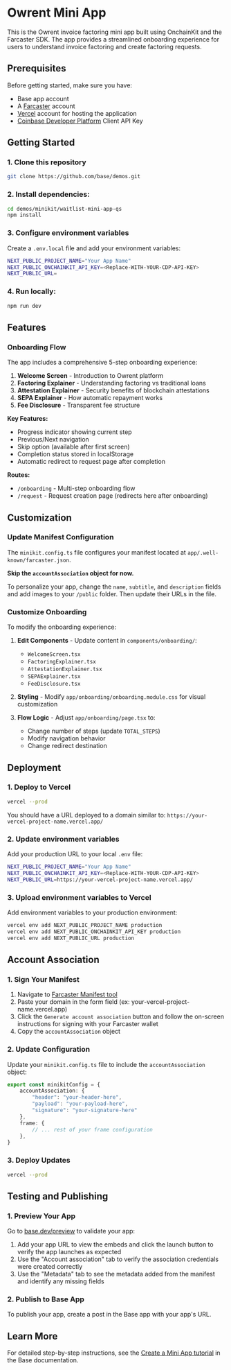 # Owrent Mini App

This is the Owrent invoice factoring mini app built using OnchainKit and the Farcaster SDK. The app provides a streamlined onboarding experience for users to understand invoice factoring and create factoring requests.

## Prerequisites

Before getting started, make sure you have:

* Base app account
* A [Farcaster](https://farcaster.xyz/) account
* [Vercel](https://vercel.com/) account for hosting the application
* [Coinbase Developer Platform](https://portal.cdp.coinbase.com/) Client API Key

## Getting Started

### 1. Clone this repository 

```bash
git clone https://github.com/base/demos.git
```

### 2. Install dependencies:

```bash
cd demos/minikit/waitlist-mini-app-qs
npm install
```

### 3. Configure environment variables

Create a `.env.local` file and add your environment variables:

```bash
NEXT_PUBLIC_PROJECT_NAME="Your App Name"
NEXT_PUBLIC_ONCHAINKIT_API_KEY=<Replace-WITH-YOUR-CDP-API-KEY>
NEXT_PUBLIC_URL=
```

### 4. Run locally:

```bash
npm run dev
```

## Features

### Onboarding Flow

The app includes a comprehensive 5-step onboarding experience:

1. **Welcome Screen** - Introduction to Owrent platform
2. **Factoring Explainer** - Understanding factoring vs traditional loans
3. **Attestation Explainer** - Security benefits of blockchain attestations
4. **SEPA Explainer** - How automatic repayment works
5. **Fee Disclosure** - Transparent fee structure

**Key Features:**
- Progress indicator showing current step
- Previous/Next navigation
- Skip option (available after first screen)
- Completion status stored in localStorage
- Automatic redirect to request page after completion

**Routes:**
- `/onboarding` - Multi-step onboarding flow
- `/request` - Request creation page (redirects here after onboarding)

## Customization

### Update Manifest Configuration

The `minikit.config.ts` file configures your manifest located at `app/.well-known/farcaster.json`.

**Skip the `accountAssociation` object for now.**

To personalize your app, change the `name`, `subtitle`, and `description` fields and add images to your `/public` folder. Then update their URLs in the file.

### Customize Onboarding

To modify the onboarding experience:

1. **Edit Components** - Update content in `components/onboarding/`:
   - `WelcomeScreen.tsx`
   - `FactoringExplainer.tsx`
   - `AttestationExplainer.tsx`
   - `SEPAExplainer.tsx`
   - `FeeDisclosure.tsx`

2. **Styling** - Modify `app/onboarding/onboarding.module.css` for visual customization

3. **Flow Logic** - Adjust `app/onboarding/page.tsx` to:
   - Change number of steps (update `TOTAL_STEPS`)
   - Modify navigation behavior
   - Change redirect destination

## Deployment

### 1. Deploy to Vercel

```bash
vercel --prod
```

You should have a URL deployed to a domain similar to: `https://your-vercel-project-name.vercel.app/`

### 2. Update environment variables

Add your production URL to your local `.env` file:

```bash
NEXT_PUBLIC_PROJECT_NAME="Your App Name"
NEXT_PUBLIC_ONCHAINKIT_API_KEY=<Replace-WITH-YOUR-CDP-API-KEY>
NEXT_PUBLIC_URL=https://your-vercel-project-name.vercel.app/
```

### 3. Upload environment variables to Vercel

Add environment variables to your production environment:

```bash
vercel env add NEXT_PUBLIC_PROJECT_NAME production
vercel env add NEXT_PUBLIC_ONCHAINKIT_API_KEY production
vercel env add NEXT_PUBLIC_URL production
```

## Account Association

### 1. Sign Your Manifest

1. Navigate to [Farcaster Manifest tool](https://farcaster.xyz/~/developers/mini-apps/manifest)
2. Paste your domain in the form field (ex: your-vercel-project-name.vercel.app)
3. Click the `Generate account association` button and follow the on-screen instructions for signing with your Farcaster wallet
4. Copy the `accountAssociation` object

### 2. Update Configuration

Update your `minikit.config.ts` file to include the `accountAssociation` object:

```ts
export const minikitConfig = {
    accountAssociation: {
        "header": "your-header-here",
        "payload": "your-payload-here",
        "signature": "your-signature-here"
    },
    frame: {
        // ... rest of your frame configuration
    },
}
```

### 3. Deploy Updates

```bash
vercel --prod
```

## Testing and Publishing

### 1. Preview Your App

Go to [base.dev/preview](https://base.dev/preview) to validate your app:

1. Add your app URL to view the embeds and click the launch button to verify the app launches as expected
2. Use the "Account association" tab to verify the association credentials were created correctly
3. Use the "Metadata" tab to see the metadata added from the manifest and identify any missing fields

### 2. Publish to Base App

To publish your app, create a post in the Base app with your app's URL.

## Learn More

For detailed step-by-step instructions, see the [Create a Mini App tutorial](https://docs.base.org/docs/mini-apps/quickstart/create-new-miniapp/) in the Base documentation.